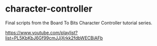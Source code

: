 # character-controller
Final scripts from the Board To Bits Character Controller tutorial series.

https://www.youtube.com/playlist?list=PL5KbKbJ6Gf99cmJJjXrkk2fdbWECBiAFb
